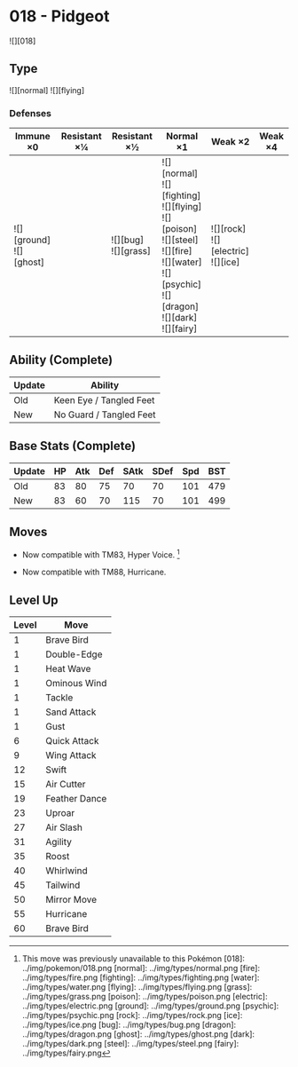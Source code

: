 # 018 - Pidgeot
![][018]

## Type

![][normal]  ![][flying]

### Defenses

Immune ×0                     | Resistant ×¼ | Resistant ×½               | Normal ×1                                                                                                                                                         | Weak ×2                                    | Weak ×4
---                           | ---          | ---                        | ---                                                                                                                                                               | ---                                        | ---
![][ground]<br>![][ghost]<br> | &nbsp;       | ![][bug]<br>![][grass]<br> | ![][normal]<br>![][fighting]<br>![][flying]<br>![][poison]<br>![][steel]<br>![][fire]<br>![][water]<br>![][psychic]<br>![][dragon]<br>![][dark]<br>![][fairy]<br> | ![][rock]<br>![][electric]<br>![][ice]<br> | &nbsp;

## Ability (Complete)

Update | Ability
---    | ---
Old    | Keen Eye / Tangled Feet
New    | No Guard / Tangled Feet

## Base Stats (Complete)

Update | HP  | Atk | Def | SAtk | SDef | Spd | BST
---    | --- | --- | --- | ---  | ---  | --- | ---
Old    | 83  | 80  | 75  | 70   | 70   | 101 | 479
New    | 83  | 60  | 70  | 115  | 70   | 101 | 499

## Moves

 - Now compatible with TM83, Hyper Voice. [^1]

 - Now compatible with TM88, Hurricane.

## Level Up

Level | Move
---   | ---
1     | Brave Bird
1     | Double-Edge
1     | Heat Wave
1     | Ominous Wind
1     | Tackle
1     | Sand Attack
1     | Gust
6     | Quick Attack
9     | Wing Attack
12    | Swift
15    | Air Cutter
19    | Feather Dance
23    | Uproar
27    | Air Slash
31    | Agility
35    | Roost
40    | Whirlwind
45    | Tailwind
50    | Mirror Move
55    | Hurricane
60    | Brave Bird

[^1]: This move was previously unavailable to this Pokémon
[018]: ../img/pokemon/018.png
[normal]: ../img/types/normal.png
[fire]: ../img/types/fire.png
[fighting]: ../img/types/fighting.png
[water]: ../img/types/water.png
[flying]: ../img/types/flying.png
[grass]: ../img/types/grass.png
[poison]: ../img/types/poison.png
[electric]: ../img/types/electric.png
[ground]: ../img/types/ground.png
[psychic]: ../img/types/psychic.png
[rock]: ../img/types/rock.png
[ice]: ../img/types/ice.png
[bug]: ../img/types/bug.png
[dragon]: ../img/types/dragon.png
[ghost]: ../img/types/ghost.png
[dark]: ../img/types/dark.png
[steel]: ../img/types/steel.png
[fairy]: ../img/types/fairy.png
